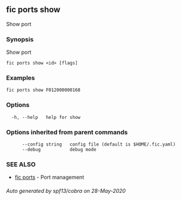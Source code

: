 ## fic ports show

Show port

### Synopsis

Show port

```
fic ports show <id> [flags]
```

### Examples

```
fic ports show F012000000168
```

### Options

```
  -h, --help   help for show
```

### Options inherited from parent commands

```
      --config string   config file (default is $HOME/.fic.yaml)
      --debug           debug mode
```

### SEE ALSO

* [fic ports](fic_ports.md)	 - Port management

###### Auto generated by spf13/cobra on 28-May-2020
